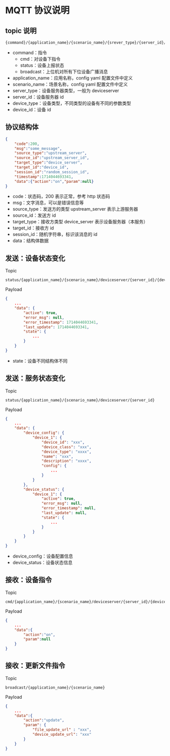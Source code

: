 # MQTT 协议说明

## topic 说明

```
{command}/{application_name}/{scenario_name}/{srever_type}/{server_id}/{device_type}/{device_id}
```
- command：指令
  - cmd：对设备下指令
  - status：设备上报状态
  - broadcast：上位机对所有下位设备广播消息
- application_name：应用名称，config yaml 配置文件中定义
- scenario_name：场景名称，config yaml 配置文件中定义
- server_type：设备服务器类型，一般为 deviceserver
- server_id：设备服务器 id
- device_type：设备类型，不同类型的设备有不同的参数类型
- device_id：设备 id

## 协议结构体

```json
{
	"code":200,
	"msg":"some_message",
	"source_type":"upstream_server",
	"source_id":"upstream_server_id",
	"target_type":"device_server",
	"target_id":"device_id",
	"session_id":"random_session_id",
	"timestamp":1714044693341,
	"data":{"action":"on","param":null}
}
```
- code：状态码，200 表示正常，参考 http 状态码
- msg：文字消息，可以是错误信息等
- source_type：发送方的类型 upstream_server 表示上游服务器
- source_id：发送方 id
- target_type：接收方类型 device_server 表示设备服务器（本服务）
- target_id：接收方 id
- session_id：随机字符串，标识该消息的 id
- data：结构体数据

## 发送：设备状态变化
Topic
```
status/{application_name}/{scenario_name}/deviceserver/{server_id}/{device_type}/{device_id}
```

Payload
```json
{
    ...
    "data": {
        "active": true,
        "error_msg": null,
        "error_timestamp": 1714044693341,
        "last_update": 1714044693341,
        "state": {
            ...
        }
    }
}
```
- state：设备不同结构体不同

## 发送：服务状态变化
Topic
```
status/{application_name}/{scenario_name}/deviceserver/{server_id}
```

Payload
```json
{
    ...
    "data": {
        "device_config": {
            "device_1": {
                "device_id": "xxx",
                "device_class": "xxx",
                "device_type": "xxxx",
                "name": "xxx",
                "description": "xxxx",
                "config": {
                    ...
                }
            }
        },
        "device_status": {
            "device_1": {
                "active": true,
                "error_msg": null,
                "error_timestamp": null,
                "last_update": null,
                "state": {
                    ...
                }
            }
        }
    }
}
```
- device_config：设备配置信息
- device_status：设备状态信息

## 接收：设备指令
Topic
```
cmd/{application_name}/{scenario_name}/deviceserver/{server_id}/{device_type}/{device_id}
```

Payload
```json
{
    ...
	"data":{
        "action":"on",
        "param":null
    }
}
```


## 接收：更新文件指令
Topic
```
broadcast/{application_name}/{scenario_name}
```
Payload
```json
{
	...
	"data":{
        "action":"update",
        "param": {
            "file_update_url" : "xxx",
            "device_update_url": "xxx"
        }
    }	
}
```
